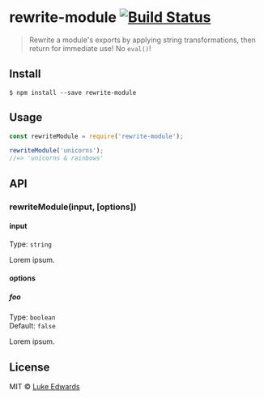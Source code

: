 # rewrite-module [![Build Status](https://travis-ci.org/lukeed/rewrite-module.svg?branch=master)](https://travis-ci.org/lukeed/rewrite-module)

> Rewrite a module's exports by applying string transformations, then return for immediate use! No `eval()`!


## Install

```
$ npm install --save rewrite-module
```


## Usage

```js
const rewriteModule = require('rewrite-module');

rewriteModule('unicorns');
//=> 'unicorns & rainbows'
```


## API

### rewriteModule(input, [options])

#### input

Type: `string`

Lorem ipsum.

#### options

##### foo

Type: `boolean`<br>
Default: `false`

Lorem ipsum.


## License

MIT © [Luke Edwards](https://lukeed.com)
